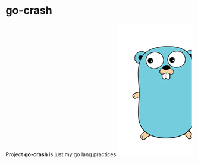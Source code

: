 # go-crash
Project **go-crash** is just my go lang practices
<img src="./material/golang.svg" width="200">
